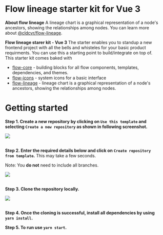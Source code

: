 # Flow lineage starter kit for Vue 3

**About flow lineage**
A lineage chart is a graphical representation of a node's ancestors, showing the relationships among nodes. You can learn more about [@cldcvr/flow-lineage](https://github.com/cldcvr/flow-lineage).

**Flow lineage starer kit - Vue 3**
The starter enables you to standup a new frontend project with all the bells and whisteles for your basic product requirments. You can use this a starting point to build/integrate on top of. This starter kit comes baked with

- [flow-core](https://github.com/cldcvr/flow-core) - building blocks for all flow components, templates, dependencies, and themes.
- [flow-icons](https://github.com/cldcvr/flow-icon) - system icons for a basic interface
- [flow-lineage](https://github.com/cldcvr/flow-lineage) - lineage chart is a graphical representation of a node's ancestors, showing the relationships among nodes.

# Getting started

**Step 1. Create a new repository by clicking on `Use this template` and selecting `Create a new repository` as shown in following screenshot.**

<kbd>
<img src="https://user-images.githubusercontent.com/67629551/212258078-a67ee8ff-2354-41f9-9420-9f3a9d3f57af.png">
</kbd>
<br/>
<br/>

**Step 2. Enter the required details below and click on `Create repository from template`.** This may take a few seconds.

Note: You **do not** need to include all branches.

<kbd>
<img src="https://user-images.githubusercontent.com/67629551/212258163-f767db22-3d47-4e08-a17c-b1f71ea58457.png">
</kbd>
<br/>
<br/>

**Step 3. Clone the repository locally.**

<kbd>
<img src="https://user-images.githubusercontent.com/67629551/212258267-1e0c78af-471b-4cf3-b27d-6d318090bc0d.png">
</kbd>
<br/>
<br/>

**Step 4. Once the cloning is successful, install all dependencies by using `yarn install`.**

**Step 5. To run use `yarn start`.**
